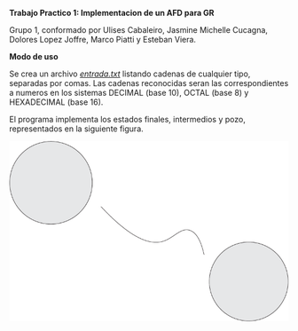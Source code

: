 **Trabajo Practico 1: Implementacion de un AFD para GR**

Grupo 1, conformado por Ulises Cabaleiro, Jasmine Michelle Cucagna, Dolores Lopez Joffre, Marco Piatti y Esteban Viera.



**Modo de uso**

Se crea un archivo [*entrada.txt*](entrada.txt) listando cadenas de cualquier tipo, separadas por comas.
Las cadenas reconocidas seran las correspondientes a numeros en los sistemas DECIMAL (base 10), OCTAL (base 8) y HEXADECIMAL (base 16).

El programa implementa los estados finales, intermedios y pozo, representados en la siguiente figura.

![Automata Finito Determinista implementado por el programa](assets/automata.png)
